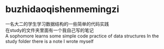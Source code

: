 # buzhidaoqishenmemingzi
一名大二的学生学习数据结构的一些简单的代码实践  
在study的文件夹里面有一个我自己写的笔记  
A sophomore learns some simple code practice of data structures
In the study folder there is a note I wrote myself
